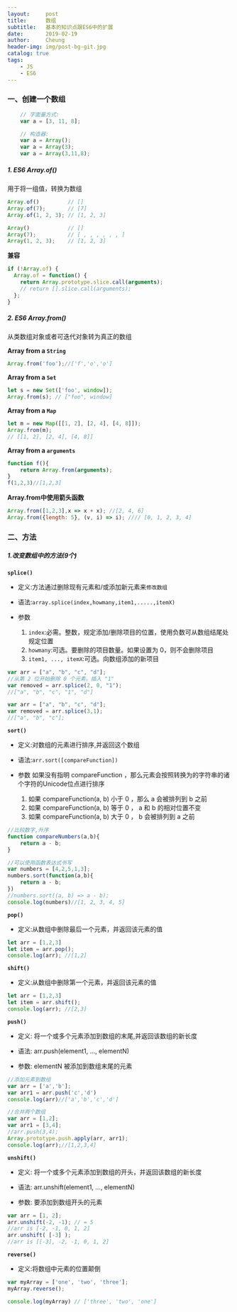 ```yaml
---
layout:     post
title:      数组
subtitle:   基本的知识点跟ES6中的扩展
date:       2019-02-19
author:     Cheung
header-img: img/post-bg-git.jpg
catalog: true
tags:
    - JS
    - ES6
---
```


### 一、创建一个数组

```js
    // 字面量方式:
    var a = [3, 11, 8];

    // 构造器:
    var a = Array(); 
    var a = Array(3); 
    var a = Array(3,11,8);
```

##### 1. ES6 Array.of() 
用于将一组值，转换为数组

```js
Array.of()         // []
Array.of(7);       // [7] 
Array.of(1, 2, 3); // [1, 2, 3]

Array()            // []
Array(7);          // [ , , , , , , ]
Array(1, 2, 3);    // [1, 2, 3]
```

**兼容**
```js
if (!Array.of) {
  Array.of = function() {
    return Array.prototype.slice.call(arguments);
    // return [].slice.call(arguments);
  };
}
```

##### 2. ES6 Array.from()
 
从类数组对象或者可迭代对象转为真正的数组

**Array from a `String`**
```js
Array.from('foo');//['f','o','o']
```

**Array from a `Set`**
```js
let s = new Set(['foo', window]); 
Array.from(s); // ["foo", window]
```

**Array from a `Map`**
```js
let m = new Map([[1, 2], [2, 4], [4, 8]]);
Array.from(m); 
// [[1, 2], [2, 4], [4, 8]]
```

**Array from a  `arguments`**
```js
function f(){
    return Array.from(arguments);
}
f(1,2,3)//[1,2,3]
```
**Array.from中使用箭头函数**
```js
Array.from([1,2,3],x => x + x); //[2, 4, 6]
Array.from({length: 5}, (v, i) => i); //// [0, 1, 2, 3, 4]
```




### 二、方法

##### 1.改变数组中的方法(9个)

**`splice()`**

* 定义:方法通过删除现有元素和/或添加新元素来`修改数组`

* 语法:`array.splice(index,howmany,item1,.....,itemX)`

* 参数

   1. `index`:必需。整数，规定添加/删除项目的位置，使用负数可从数组结尾处规定位置
   2. `howmany`:可选。要删除的项目数量。如果设置为 0，则不会删除项目
   3. `item1, ..., itemX`:可选。向数组添加的新项目

```js
var arr = ["a", "b", "c", "d"]; 
//从第 2 位开始删除 0 个元素，插入 "1" 
var removed = arr.splice(2, 0, "1"); 
//["a", "b", "c", "1", "d"] 

var arr = ["a", "b", "c", "d"]; 
var removed = arr.splice(3,1);
//["a", "b", "c"]; 
```   

**`sort()`**

* 定义:对数组的元素进行排序,并返回这个数组

* 语法:`arr.sort([compareFunction])`

* 参数
如果没有指明 compareFunction ，那么元素会按照转换为的字符串的诸个字符的Unicode位点进行排序

   1. 如果 compareFunction(a, b) 小于 0 ，那么 a 会被排列到 b 之前
   2. 如果 compareFunction(a, b) 等于 0 ， a 和 b 的相对位置不变
   3. 如果 compareFunction(a, b) 大于 0 ， b 会被排列到 a 之前

```js
//比较数字,升序
function compareNumbers(a,b){
    return a - b;
}

//可以使用函数表达式书写
var numbers = [4,2,5,1,3];
numbers.sort(function(a,b){
    return a - b;
})
//numbers.sort((a, b) => a - b); 
console.log(numbers)//[1, 2, 3, 4, 5]
```   

**`pop()`**

* 定义:从数组中删除最后一个元素，并返回该元素的值

```js
let arr = [1,2,3]
let item = arr.pop();
console.log(arr); //[1,2]
```

**`shift()`**

* 定义:从数组中删除第一个元素，并返回该元素的值

```js
let arr = [1,2,3]
let item = arr.shift();
console.log(arr); //[2,3]
```

**`push()`**

* 定义: 将一个或多个元素添加到数组的末尾,并返回该数组的新长度

* 语法: arr.push(element1, ..., elementN)

* 参数: elementN 被添加到数组末尾的元素

```js
//添加元素到数组
var arr = ['a','b'];
var arr1 = arr.push('c','d')
console.log(arr)//['a','b','c','d']

//合并两个数组
var arr = [1,2];
var arr1 = [3,4];
//arr.push(3,4);
Array.prototype.push.apply(arr, arr1);
console.log(arr);//[1,2,3,4]
```

**`unshift()`**

* 定义: 将一个或多个元素添加到数组的开头，并返回该数组的新长度

* 语法: arr.unshift(element1, ..., elementN)

* 参数: 要添加到数组开头的元素

```js
var arr = [1, 2];
arr.unshift(-2, -1); // = 5
//arr is [-2, -1, 0, 1, 2]
arr.unshift( [-3] );
//arr is [[-3], -2, -1, 0, 1, 2]
```

**`reverse()`**

* 定义:将数组中元素的位置颠倒

```js
var myArray = ['one', 'two', 'three'];
myArray.reverse(); 

console.log(myArray) // ['three', 'two', 'one']
```





   








